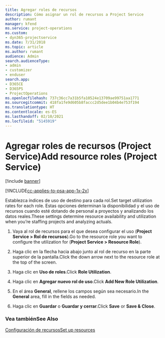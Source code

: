 ```yaml
---
title: Agregar roles de recursos
description: Cómo asignar un rol de recursos a Project Service
author: rumant
manager: kfend
ms.service: project-operations
ms.custom:
- dyn365-projectservice
ms.date: 7/31/2018
ms.topic: article
ms.author: rumant
audience: Admin
search.audienceType:
- admin
- customizer
- enduser
search.app:
- D365CE
- D365PS
- ProjectOperations
ms.openlocfilehash: 737c36cc7a31b5fa10524e13709ae99751aa1771
ms.sourcegitcommit: 418fa1fe9d605b8faccc2d5dee1b04b4e753f194
ms.translationtype: HT
ms.contentlocale: es-ES
ms.lasthandoff: 02/10/2021
ms.locfileid: "5145919"
---
```

# <a name="add-resource-roles-project-service"></a><span data-ttu-id="5c336-103">Agregar roles de recursos (Project Service)</span><span class="sxs-lookup"><span data-stu-id="5c336-103">Add resource roles (Project Service)</span></span>

[!include [banner](../includes/psa-now-project-operations.md)]

[!INCLUDE[cc-applies-to-psa-app-1x-2x](../includes/cc-applies-to-psa-app-1x-2x.md)]

<span data-ttu-id="5c336-104">Establezca índices de uso de destino para cada rol.</span><span class="sxs-lookup"><span data-stu-id="5c336-104">Set target utilization rates for each role.</span></span> <span data-ttu-id="5c336-105">Estas opciones determinan la disponibilidad y el uso de recursos cuando esté dotando de personal a proyectos y analizando los datos reales.</span><span class="sxs-lookup"><span data-stu-id="5c336-105">These settings determine resource availability and utilization when you’re staffing projects and analyzing actuals.</span></span>  
  
1.  <span data-ttu-id="5c336-106">Vaya al rol de recursos para el que desea configurar el uso (**Project Service > Rol de recursos**).</span><span class="sxs-lookup"><span data-stu-id="5c336-106">Go to the resource role you want to configure the utilization for (**Project Service > Resource Role**).</span></span>  
  
2.  <span data-ttu-id="5c336-107">Haga clic en la flecha hacia abajo junto al rol de recurso en la parte superior de la pantalla.</span><span class="sxs-lookup"><span data-stu-id="5c336-107">Click the down arrow next to the resource role at the top of the screen.</span></span>  
  
3.  <span data-ttu-id="5c336-108">Haga clic en **Uso de roles**.</span><span class="sxs-lookup"><span data-stu-id="5c336-108">Click **Role Utilization**.</span></span>  
  
4.  <span data-ttu-id="5c336-109">Haga clic en **Agregar nuevo rol de uso**.</span><span class="sxs-lookup"><span data-stu-id="5c336-109">Click **Add New Role Utilization**.</span></span>  
  
5.  <span data-ttu-id="5c336-110">En el área **General**, rellene los campos según sea necesario.</span><span class="sxs-lookup"><span data-stu-id="5c336-110">In the **General** area, fill in the fields as needed.</span></span>  
  
6.  <span data-ttu-id="5c336-111">Haga clic en **Guardar** o **Guardar y cerrar**.</span><span class="sxs-lookup"><span data-stu-id="5c336-111">Click **Save** or **Save & Close**.</span></span>  
  
### <a name="see-also"></a><span data-ttu-id="5c336-112">Vea también</span><span class="sxs-lookup"><span data-stu-id="5c336-112">See Also</span></span>  
 [<span data-ttu-id="5c336-113">Configuración de recursos</span><span class="sxs-lookup"><span data-stu-id="5c336-113">Set up resources</span></span>](../psa/set-up-resources.md)
